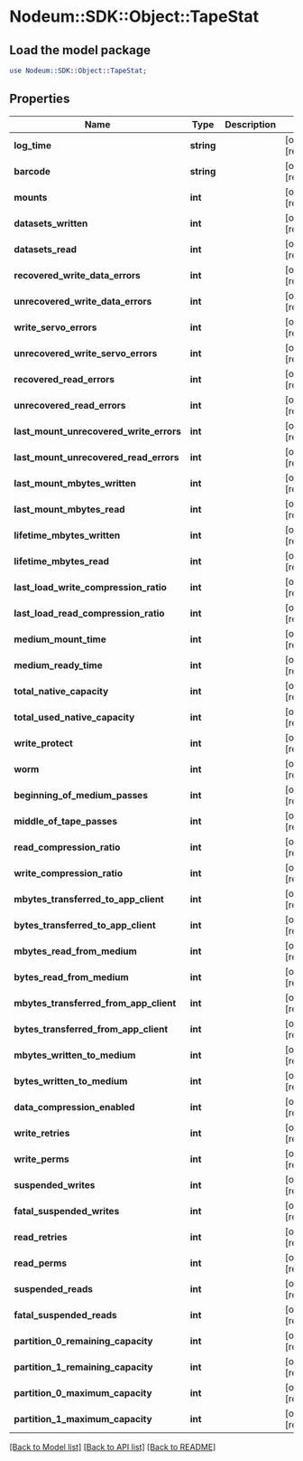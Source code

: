 # Nodeum::SDK::Object::TapeStat

## Load the model package
```perl
use Nodeum::SDK::Object::TapeStat;
```

## Properties
Name | Type | Description | Notes
------------ | ------------- | ------------- | -------------
**log_time** | **string** |  | [optional] [readonly] 
**barcode** | **string** |  | [optional] [readonly] 
**mounts** | **int** |  | [optional] [readonly] 
**datasets_written** | **int** |  | [optional] [readonly] 
**datasets_read** | **int** |  | [optional] [readonly] 
**recovered_write_data_errors** | **int** |  | [optional] [readonly] 
**unrecovered_write_data_errors** | **int** |  | [optional] [readonly] 
**write_servo_errors** | **int** |  | [optional] [readonly] 
**unrecovered_write_servo_errors** | **int** |  | [optional] [readonly] 
**recovered_read_errors** | **int** |  | [optional] [readonly] 
**unrecovered_read_errors** | **int** |  | [optional] [readonly] 
**last_mount_unrecovered_write_errors** | **int** |  | [optional] [readonly] 
**last_mount_unrecovered_read_errors** | **int** |  | [optional] [readonly] 
**last_mount_mbytes_written** | **int** |  | [optional] [readonly] 
**last_mount_mbytes_read** | **int** |  | [optional] [readonly] 
**lifetime_mbytes_written** | **int** |  | [optional] [readonly] 
**lifetime_mbytes_read** | **int** |  | [optional] [readonly] 
**last_load_write_compression_ratio** | **int** |  | [optional] [readonly] 
**last_load_read_compression_ratio** | **int** |  | [optional] [readonly] 
**medium_mount_time** | **int** |  | [optional] [readonly] 
**medium_ready_time** | **int** |  | [optional] [readonly] 
**total_native_capacity** | **int** |  | [optional] [readonly] 
**total_used_native_capacity** | **int** |  | [optional] [readonly] 
**write_protect** | **int** |  | [optional] [readonly] 
**worm** | **int** |  | [optional] [readonly] 
**beginning_of_medium_passes** | **int** |  | [optional] [readonly] 
**middle_of_tape_passes** | **int** |  | [optional] [readonly] 
**read_compression_ratio** | **int** |  | [optional] [readonly] 
**write_compression_ratio** | **int** |  | [optional] [readonly] 
**mbytes_transferred_to_app_client** | **int** |  | [optional] [readonly] 
**bytes_transferred_to_app_client** | **int** |  | [optional] [readonly] 
**mbytes_read_from_medium** | **int** |  | [optional] [readonly] 
**bytes_read_from_medium** | **int** |  | [optional] [readonly] 
**mbytes_transferred_from_app_client** | **int** |  | [optional] [readonly] 
**bytes_transferred_from_app_client** | **int** |  | [optional] [readonly] 
**mbytes_written_to_medium** | **int** |  | [optional] [readonly] 
**bytes_written_to_medium** | **int** |  | [optional] [readonly] 
**data_compression_enabled** | **int** |  | [optional] [readonly] 
**write_retries** | **int** |  | [optional] [readonly] 
**write_perms** | **int** |  | [optional] [readonly] 
**suspended_writes** | **int** |  | [optional] [readonly] 
**fatal_suspended_writes** | **int** |  | [optional] [readonly] 
**read_retries** | **int** |  | [optional] [readonly] 
**read_perms** | **int** |  | [optional] [readonly] 
**suspended_reads** | **int** |  | [optional] [readonly] 
**fatal_suspended_reads** | **int** |  | [optional] [readonly] 
**partition_0_remaining_capacity** | **int** |  | [optional] [readonly] 
**partition_1_remaining_capacity** | **int** |  | [optional] [readonly] 
**partition_0_maximum_capacity** | **int** |  | [optional] [readonly] 
**partition_1_maximum_capacity** | **int** |  | [optional] [readonly] 

[[Back to Model list]](../README.md#documentation-for-models) [[Back to API list]](../README.md#documentation-for-api-endpoints) [[Back to README]](../README.md)


